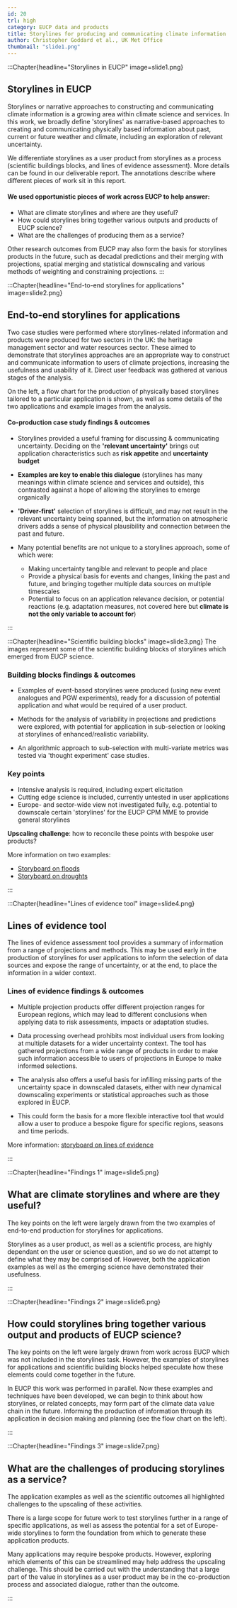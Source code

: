 ```yaml
---
id: 20
trl: high
category: EUCP data and products
title: Storylines for producing and communicating climate information
author: Christopher Goddard et al., UK Met Office
thumbnail: "slide1.png"
---
```


:::Chapter{headline="Storylines in EUCP" image=slide1.png}
## Storylines in EUCP
Storylines or narrative approaches to constructing and communicating climate
information is a growing area within climate science and services. In this work,
we broadly define 'storylines' as narrative-based approaches to creating and
communicating physically based information about past, current or future weather
and climate, including an exploration of relevant uncertainty.

We differentiate storylines as a user product from storylines as a process
(scientific buildings blocks, and lines of evidence assessment). More details
can be found in our deliverable report. The annotations describe where different
pieces of work sit in this report.

#### We used opportunistic pieces of work across EUCP to help answer:
- What are climate storylines and where are they useful?
- How could storylines bring together various outputs and products of EUCP science?
- What are the challenges of producing them as a service?

Other research outcomes from EUCP may also form the basis for storylines
products in the future, such as decadal predictions and their merging with
projections, spatial merging and statistical downscaling and various methods of
weighting and constraining projections.
:::

:::Chapter{headline="End-to-end storylines for applications" image=slide2.png}
## End-to-end storylines for applications
Two case studies were performed where storylines-related information and
products were produced for two sectors in the UK: the heritage management sector
and water resources sector. These aimed to demonstrate that storylines
approaches are an appropriate way to construct and communicate information to
users of climate projections, increasing the usefulness and usability of it.
Direct user feedback was gathered at various stages of the analysis.

On the left, a flow chart for the production of physically based storylines
tailored to a particular application is shown, as well as some details of the
two applications and example images from the analysis.

#### Co-production case study findings & outcomes
- Storylines provided a useful framing for discussing & communicating
  uncertainty. Deciding on the **'relevant uncertainty'** brings out application
  characteristics such as **risk appetite** and **uncertainty budget**

- **Examples are key to enable this dialogue** (storylines has many meanings
  within climate science and services and outside), this contrasted against a
  hope of allowing the storylines to emerge organically

- **'Driver-first'** selection of storylines is difficult, and may not result in
  the relevant uncertainty being spanned, but the information on atmospheric
  drivers adds a sense of physical plausibility and connection between the past
  and future.

- Many potential benefits are not unique to a storylines approach, some of which
  were:
  - Making uncertainty tangible and relevant to people and place
  - Provide a physical basis for events and changes, linking the past and
    future, and bringing together multiple data sources on multiple timescales
  - Potential to focus on an application relevance decision, or potential
    reactions (e.g. adaptation measures, not covered here but **climate is not
    the only variable to account for**)

:::

:::Chapter{headline="Scientific building blocks" image=slide3.png}
The images represent some of the scientific building blocks of storylines which
emerged from EUCP science.

### Building blocks findings & outcomes

- Examples of event-based storylines were produced (using new event analogues
  and PGW experiments), ready for a discussion of potential application and what
  would be required of a user product.

- Methods for the analysis of variability in projections and predictions were
  explored, with potential for application in sub-selection or looking at
  storylines of enhanced/realistic variability.

- An algorithmic approach to sub-selection with multi-variate metrics was tested
  via 'thought experiment' case studies.

### Key points
- Intensive analysis is required, including expert elicitation
- Cutting edge science is included, currently untested in user applications
- Europe- and sector-wide view not investigated fully, e.g. potential to
  downscale certain 'storylines' for the EUCP CPM MME to provide general
  storylines

**Upscaling challenge**: how to reconcile these points with bespoke user
products?

More information on two examples:
- [Storyboard on floods](../flood)
- [Storyboard on droughts](../drought)

:::

:::Chapter{headline="Lines of evidence tool" image=slide4.png}
## Lines of evidence tool
The lines of evidence assessment tool provides a summary of information from a
range of projections and methods. This may be used early in the production of
storylines for user applications to inform the selection of data sources and
expose the range of uncertainty, or at the end, to place the information in a
wider context.

###  Lines of evidence findings & outcomes
- Multiple projection products offer different projection ranges for European
  regions, which may lead to different conclusions when applying data to risk
  assessments, impacts or adaptation studies.

- Data processing overhead prohibits most individual users from looking at
  multiple datasets for a wider uncertainty context. The tool has gathered
  projections from a wide range of products in order to make such information
  accessible to users of projections in Europe to make informed selections.

- The analysis also offers a useful basis for infilling missing parts of the
  uncertainty space in downscaled datasets, either with new dynamical
  downscaling experiments or statistical approaches such as those explored in
  EUCP.

- This could form the basis for a more flexible interactive tool that would
  allow a user to produce a bespoke figure for specific regions, seasons and
  time periods.

More information: [storyboard on lines of evidence](../evidence)

:::


:::Chapter{headline="Findings 1" image=slide5.png}
## What are climate storylines and where are they useful?

The key points on the left were largely drawn from the two examples of
end-to-end production for storylines for applications.

Storylines as a user product, as well as a scientific process, are highly
dependant on the user or science question, and so we do not attempt to define
what they may be comprised of. However, both the application examples as well as
the emerging science have demonstrated their usefulness.

:::

:::Chapter{headline="Findings 2" image=slide6.png}
## How could storylines bring together various output and products of EUCP science?

The key points on the left were largely drawn from work across EUCP which was
not included in the storylines task. However, the examples of storylines for
applications and scientific building blocks helped speculate how these elements
could come together in the future.

In EUCP this work was performed in parallel. Now these examples and techniques
have been developed, we can begin to think about how storylines, or related
concepts, may form part of the climate data value chain in the future. Informing
the production of information through its application in decision making and
planning (see the flow chart on the left).

:::

:::Chapter{headline="Findings 3" image=slide7.png}
## What are the challenges of producing storylines as a service?
The application examples as well as the scientific outcomes all highlighted
challenges to the upscaling of these activities.

There is a large scope for future work to test storylines further in a range of
specific applications, as well as assess the potential for a set of Europe-wide
storylines to form the foundation from which to generate these application
products.

Many applications may require bespoke products. However, exploring
which elements of this can be streamlined may help address the upscaling
challenge. This should be carried out with the understanding that a large part
of the value in storylines as a user product may be in the co-production process
and associated dialogue, rather than the outcome.

:::
